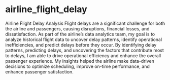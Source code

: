 # airline_flight_delay
Airline Flight Delay Analysis
Flight delays are a significant challenge for both the airline and passengers, causing disruptions, financial losses, and dissatisfaction. As part of the airline’s data analytics team, my goal is to analyze historical flight data to uncover delay patterns, identify operational inefficiencies, and predict delays before they occur. By identifying delay patterns, predicting delays, and uncovering the factors that contribute most to delays, I am able to drive operational efficiency and enhance the overall passenger experience. My insights helped the airline make data-driven decisions to optimize scheduling, improve on-time performance, and enhance passenger satisfaction.
